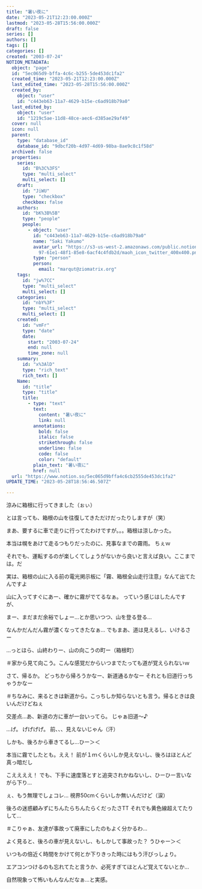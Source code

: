 ```yaml
---
title: "暑い夜に"
date: "2023-05-21T12:23:00.000Z"
lastmod: "2023-05-28T15:56:00.000Z"
draft: false
series: []
authors: []
tags: []
categories: []
created: "2003-07-24"
NOTION_METADATA:
  object: "page"
  id: "5ec065d9-bffa-4c6c-b255-5de453dc1fa2"
  created_time: "2023-05-21T12:23:00.000Z"
  last_edited_time: "2023-05-28T15:56:00.000Z"
  created_by:
    object: "user"
    id: "c443eb63-11a7-4629-b15e-c6ad918b79a0"
  last_edited_by:
    object: "user"
    id: "1219c5ae-11d8-48ce-aec6-d385ae29af49"
  cover: null
  icon: null
  parent:
    type: "database_id"
    database_id: "9dbcf20b-4d97-4d69-98ba-8ae9c8c1f58d"
  archived: false
  properties:
    series:
      id: "B%3C%3FS"
      type: "multi_select"
      multi_select: []
    draft:
      id: "JiWU"
      type: "checkbox"
      checkbox: false
    authors:
      id: "bK%3B%5B"
      type: "people"
      people:
        - object: "user"
          id: "c443eb63-11a7-4629-b15e-c6ad918b79a0"
          name: "Saki Yakumo"
          avatar_url: "https://s3-us-west-2.amazonaws.com/public.notion-static.com/3ad1c4\
            97-61e1-48f1-85e8-6acf4c4fdb2d/maoh_icon_twitter_400x400.png"
          type: "person"
          person:
            email: "marqut@ziomatrix.org"
    tags:
      id: "jw%7CC"
      type: "multi_select"
      multi_select: []
    categories:
      id: "nbY%3F"
      type: "multi_select"
      multi_select: []
    created:
      id: "vmFr"
      type: "date"
      date:
        start: "2003-07-24"
        end: null
        time_zone: null
    summary:
      id: "x%3AlD"
      type: "rich_text"
      rich_text: []
    Name:
      id: "title"
      type: "title"
      title:
        - type: "text"
          text:
            content: "暑い夜に"
            link: null
          annotations:
            bold: false
            italic: false
            strikethrough: false
            underline: false
            code: false
            color: "default"
          plain_text: "暑い夜に"
          href: null
  url: "https://www.notion.so/5ec065d9bffa4c6cb2555de453dc1fa2"
UPDATE_TIME: "2023-05-28T18:56:46.507Z"

---
```

<link rel="stylesheet" href="https://cdn.jsdelivr.net/npm/katex@0.16.2/dist/katex.min.css" integrity="sha384-bYdxxUwYipFNohQlHt0bjN/LCpueqWz13HufFEV1SUatKs1cm4L6fFgCi1jT643X" crossorigin="anonymous">


涼みに箱根に行ってきました（ぉぃ）


とは言っても、箱根の山を往復してきただけだったりしますが（笑）


まあ、要するに車で走りに行ってたわけですが。。。箱根は涼しかった。


本当は幌をあけて走るつもりだったのに、見事なまでの霧雨。 ちぇｗ


それでも、運転するのが楽しくてしょうがないから良いと言えば良い。ここまでは。だ


実は、箱根の山に入る前の電光掲示板に「霧、箱根全山走行注意」なんて出てたんですよ


山に入ってすぐにあー、確かに霧がでてるなぁ。 っていう感じはしたんですが、


まー、まだまだ余裕でしょー…とか思いつつ、山を登る登る…


なんかだんだん霧が濃くなってきたなぁ… でもまあ、道は見えるし、いけるさー


…っとほら、山終わりー、山の向こうの町ー（箱根町）


＃家から見て向こう。こんな感覚だからいつまでたっても道が覚えられないｗ


さて、帰るか。 どっちから帰ろうかなー、新道通るかなー それとも旧道行っちゃうかなー


＃ちなみに、来るときは新道から。こっちしか知らないとも言う。帰るときは良いんだけどねぇ


交差点…あ、新道の方に車が一台いってら。 じゃぁ旧道～♪


…げ。 げげげげ。 前、、、見えないじゃん（汗）


しかも、後ろから車きてるし…ひー＞＜


本当に霧でしたとも。ええ！ 前が１ｍくらいしか見えないし、後ろはほとんど真っ暗だし


こええええ！ でも、下手に速度落とすと追突されかねないし、ひーひー言いながら下り…


ぇ、もう無理でしょコレ… 視界50cmくらいしか無いんだけど（涙）


後ろの迷惑顧みずにちんたらちんたらくだったさTT それでも黄色線超えてたりして…


＃こりゃぁ、友達が事故って廃車にしたのもよく分かるわ…


よく見ると、後ろの車が見えないし、もしかして事故った？ うひゃー＞＜


いつもの倍近く時間をかけて何とか下りきった時にはもう汗びっしょり。


エアコンつけるのも忘れてたと言うか、必死すぎてほとんど覚えてないとか…


自然現象って怖いもんなんだなぁ…と実感。

